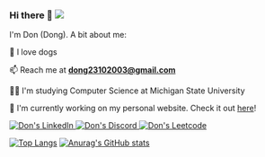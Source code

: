 ### Hi there 👋 ![](https://komarev.com/ghpvc/?username=truongdd03&style=flat) 

I'm Don (Dong). A bit about me:

🐶 I love dogs

📫 Reach me at **dong23102003@gmail.com**

👨‍🎓 I'm studying Computer Science at Michigan State University

🌱 I'm currently working on my personal website. Check it out [here](https://truongdd03.github.io/)!

<a href="https://www.linkedin.com/in/dong-truong/">
  <img alt="Don's LinkedIn" src="https://img.shields.io/badge/LinkedIn-0077B5?style=for-the-badge&logo=linkedin&logoColor=white" />
</a>
<!-- <a href="https://www.instagram.com/truongdinh_dong/">
  <img alt="Don's Instagram" src="https://img.shields.io/badge/Instagram-E4405F?style=for-the-badge&logo=instagram&logoColor=white" />
</a> -->
<a href="https://discordapp.com/users/763404045150060605">
  <img alt="Don's Discord" src="https://img.shields.io/badge/Discord-5865F2?style=for-the-badge&logo=discord&logoColor=white" />
</a>
<a href="https://leetcode.com/tddong2323/">
  <img alt="Don's Leetcode" src="https://img.shields.io/badge/-LeetCode-FFA116?style=for-the-badge&logo=LeetCode&logoColor=black" />
</a>

[![Top Langs](https://github-readme-stats.vercel.app/api/top-langs/?username=truongdd03&layout=compact)](https://github.com/truongdd03)
[![Anurag's GitHub stats](https://github-readme-stats.vercel.app/api?username=truongdd03)](https://github.com/truongdd03)
